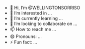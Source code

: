 - 👋 Hi, I’m @WELLINGTONSORRISO
- 👀 I’m interested in ...
- 🌱 I’m currently learning ...
- 💞️ I’m looking to collaborate on ...
- 📫 How to reach me ...
- 😄 Pronouns: ...
- ⚡ Fun fact: ...

<!---
WELLINGTONSORRISO/WELLINGTONSORRISO is a ✨ special ✨ repository because its `README.md` (this file) appears on your GitHub profile.
You can click the Preview link to take a look at your changes.
--->
